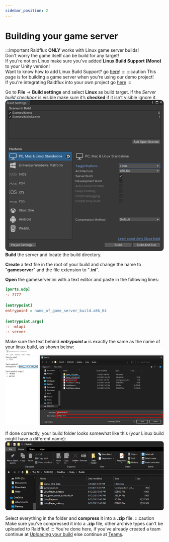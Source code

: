 ```yaml
---
sidebar_position: 2
---
```


# Building your game server 

:::important
Raidflux **ONLY** works with Linux game server builds!  
Don't worry the game itself can be build for any target!   
If you're not on Linux make sure you've added **Linux Build Support (Mono)** to your Unity version!  
Want to know how to add Linux Build Support? go [here](../preparing-unity.md)!
:::
:::caution
This page is for building a game server when you're using our demo project!  
If you're integrating Raidflux into your own project go [here](../integrate/building-game-server-integrate)
:::

Go to **File** -> **Build settings** and select **Linux** as build target.
If the *Server build checkbox* is visible make sure it’s **checked** if it isn’t visible ignore it.  
![build-target-linux](./assets/build-target-linux.png)  
**Build** the server and locate the build directory.  

**Create** a text file in the root of your build and change the name to "**gameserver**" and the file extension to "**.ini**".  

**Open** the gameserver.ini with a text editor and paste in the following lines:
```ini
[ports.udp] 
-: 7777

[entrypoint]
entrypoint = name_of_game_server_build.x86_64

[entrypoint.args]
-: -mlapi
-: server
```

Make sure the text behind ***entrypoint =*** is exactly the same as the name of your linux build, as shown below:
![gameserver-save](./assets/gameserver-ini.png)  

If done correctly, your build folder looks somewhat like this (your Linux build might have a different name):
![build-folder](./assets/build-folder.png)  

Select everything in the folder and **compress** it into a **.zip** file.
:::caution
Make sure you've compressed it into a **.zip** file, other archive types can't be uploaded to Raidflux!
:::
You're done here, if you've already created a team continue at [Uploading your build](./../../raidflux-console/builds#uploading-your-build) else continue at [Teams](./../../account-teams).
